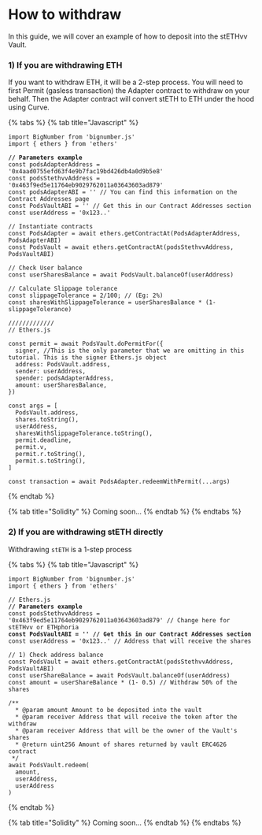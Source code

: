 # How to withdraw

In this guide, we will cover an example of how to deposit into the stETHvv Vault.&#x20;

### 1) If you are withdrawing ETH

If you want to withdraw ETH, it will be a 2-step process. You will need to first Permit (gasless transaction) the Adapter contract to withdraw on your behalf. Then the Adapter contract will convert stETH to ETH under the hood using Curve.

{% tabs %}
{% tab title="Javascript" %}
<pre class="language-javascript"><code class="lang-javascript">import BigNumber from 'bignumber.js'
import { ethers } from 'ethers'

<strong>// Parameters example
</strong>const podsAdapterAddress = '0x4aad0755efd63f4e9b7fac19bd426db4a0d9b5e8'
const podsStethvvAddress = '0x463f9ed5e11764eb9029762011a03643603ad879'
const podsAdapterABI = '' // You can find this information on the Contract Addresses page
const PodsVaultABI = '' // Get this in our Contract Addresses section
const userAddress = '0x123..'

// Instantiate contracts
const PodsAdapter = await ethers.getContractAt(PodsAdapterAddress, PodsAdapterABI)
const PodsVault = await ethers.getContractAt(podsStethvvAddress, PodsVaultABI)

// Check User balance
const userSharesBalance = await PodsVault.balanceOf(userAddress)

// Calculate Slippage tolerance
const slippageTolerance = 2/100; // (Eg: 2%)
const sharesWithSlippageTolerance = userSharesBalance * (1-slippageTolerance)

/////////////
// Ethers.js

const permit = await PodsVault.doPermitFor({
  signer, //This is the only parameter that we are omitting in this tutorial. This is the signer Ethers.js object
  address: PodsVault.address,
  sender: userAddress,
  spender: podsAdapterAddress,
  amount: userSharesBalance,
})

const args = [
  PodsVault.address,
  shares.toString(),
  userAddress,
  sharesWithSlippageTolerance.toString(),
  permit.deadline,
  permit.v,
  permit.r.toString(),
  permit.s.toString(),
]

const transaction = await PodsAdapter.redeemWithPermit(...args)
</code></pre>
{% endtab %}

{% tab title="Solidity" %}
Coming soon...
{% endtab %}
{% endtabs %}

### 2) If you are withdrawing stETH directly

Withdrawing `stETH` is a 1-step process

{% tabs %}
{% tab title="Javascript" %}
<pre class="language-javascript"><code class="lang-javascript">import BigNumber from 'bignumber.js'
import { ethers } from 'ethers'

// Ethers.js
<strong>// Parameters example
</strong>const podsStethvvAddress = '0x463f9ed5e11764eb9029762011a03643603ad879' // Change here for stETHvv or ETHphoria
<strong>const PodsVaultABI = '' // Get this in our Contract Addresses section
</strong>const userAddress = '0x123..' // Address that will receive the shares

// 1) Check address balance
const PodsVault = await ethers.getContractAt(podsStethvvAddress, PodsVaultABI)
const userShareBalance = await PodsVault.balanceOf(userAddress)
const amount = userShareBalance * (1- 0.5) // Withdraw 50% of the shares

/**
  * @param amount Amount to be deposited into the vault
  * @param receiver Address that will receive the token after the withdraw
  * @param receiver Address that will be the owner of the Vault's shares
  * @return uint256 Amount of shares returned by vault ERC4626 contract
 */
await PodsVault.redeem(
  amount, 
  userAddress,
  userAddress
)
</code></pre>
{% endtab %}

{% tab title="Solidity" %}
Coming soon...
{% endtab %}
{% endtabs %}

